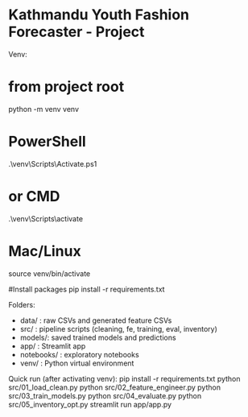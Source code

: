 # Kathmandu Youth Fashion Forecaster - Project

Venv:
# from project root
python -m venv venv
# PowerShell
.\venv\Scripts\Activate.ps1
# or CMD
.\venv\Scripts\activate
# Mac/Linux
source venv/bin/activate

#Install packages
pip install -r requirements.txt

Folders:
- data/ : raw CSVs and generated feature CSVs
- src/  : pipeline scripts (cleaning, fe, training, eval, inventory)
- models/: saved trained models and predictions
- app/  : Streamlit app
- notebooks/ : exploratory notebooks
- venv/ : Python virtual environment

Quick run (after activating venv):
pip install -r requirements.txt
python src/01_load_clean.py
python src/02_feature_engineer.py
python src/03_train_models.py
python src/04_evaluate.py
python src/05_inventory_opt.py
streamlit run app/app.py
